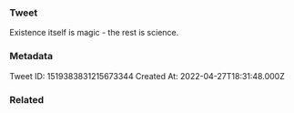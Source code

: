 ### Tweet
Existence itself is magic - the rest is science.

### Metadata
Tweet ID: 1519383831215673344
Created At: 2022-04-27T18:31:48.000Z

### Related

